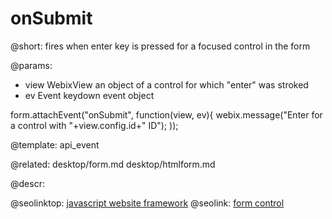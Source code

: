 onSubmit
==============================
@short: fires when enter key is pressed for a focused control in the form

@params: 

- view		WebixView	an object of a control for which "enter" was stroked
- ev		Event		keydown event object

form.attachEvent("onSubmit", function(view, ev){
    webix.message("Enter for a control with "+view.config.id+" ID");
));

@template:	api_event

@related: 
	desktop/form.md
    desktop/htmlform.md

@descr:

@seolinktop: [javascript website framework](https://webix.com)
@seolink: [form control](https://webix.com/widget/form/)